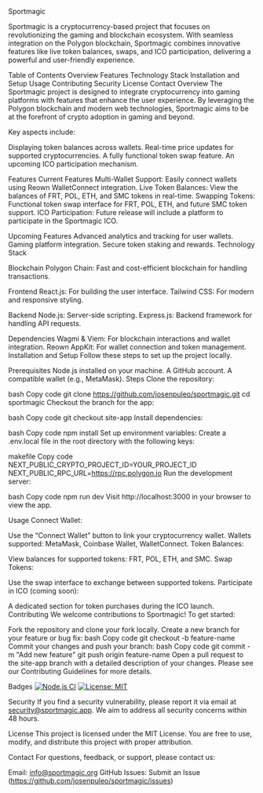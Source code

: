 Sportmagic

Sportmagic is a cryptocurrency-based project that focuses on revolutionizing the gaming and blockchain ecosystem. With seamless integration on the Polygon blockchain, Sportmagic combines innovative features like live token balances, swaps, and ICO participation, delivering a powerful and user-friendly experience.

Table of Contents
Overview
Features
Technology Stack
Installation and Setup
Usage
Contributing
Security
License
Contact
Overview
The Sportmagic project is designed to integrate cryptocurrency into gaming platforms with features that enhance the user experience. By leveraging the Polygon blockchain and modern web technologies, Sportmagic aims to be at the forefront of crypto adoption in gaming and beyond.

Key aspects include:

Displaying token balances across wallets.
Real-time price updates for supported cryptocurrencies.
A fully functional token swap feature.
An upcoming ICO participation mechanism.

Features
Current Features
Multi-Wallet Support: Easily connect wallets using Reown WalletConnect integration.
Live Token Balances: View the balances of FRT, POL, ETH, and SMC tokens in real-time.
Swapping Tokens: Functional token swap interface for FRT, POL, ETH, and future SMC token support.
ICO Participation: Future release will include a platform to participate in the Sportmagic ICO.

Upcoming Features
Advanced analytics and tracking for user wallets.
Gaming platform integration.
Secure token staking and rewards.
Technology Stack

Blockchain
Polygon Chain: Fast and cost-efficient blockchain for handling transactions.

Frontend
React.js: For building the user interface.
Tailwind CSS: For modern and responsive styling.

Backend
Node.js: Server-side scripting.
Express.js: Backend framework for handling API requests.

Dependencies
Wagmi & Viem: For blockchain interactions and wallet integration.
Reown AppKit: For wallet connection and token management.
Installation and Setup
Follow these steps to set up the project locally.

Prerequisites
Node.js installed on your machine.
A GitHub account.
A compatible wallet (e.g., MetaMask).
Steps
Clone the repository:

bash
Copy code
git clone https://github.com/josenpuleo/sportmagic.git
cd sportmagic
Checkout the branch for the app:

bash
Copy code
git checkout site-app
Install dependencies:

bash
Copy code
npm install
Set up environment variables: Create a .env.local file in the root directory with the following keys:

makefile
Copy code
NEXT_PUBLIC_CRYPTO_PROJECT_ID=YOUR_PROJECT_ID
NEXT_PUBLIC_RPC_URL=https://rpc.polygon.io
Run the development server:

bash
Copy code
npm run dev
Visit http://localhost:3000 in your browser to view the app.

Usage
Connect Wallet:

Use the “Connect Wallet” button to link your cryptocurrency wallet.
Wallets supported: MetaMask, Coinbase Wallet, WalletConnect.
Token Balances:

View balances for supported tokens: FRT, POL, ETH, and SMC.
Swap Tokens:

Use the swap interface to exchange between supported tokens.
Participate in ICO (coming soon):

A dedicated section for token purchases during the ICO launch.
Contributing
We welcome contributions to Sportmagic! To get started:

Fork the repository and clone your fork locally.
Create a new branch for your feature or bug fix:
bash
Copy code
git checkout -b feature-name
Commit your changes and push your branch:
bash
Copy code
git commit -m "Add new feature"
git push origin feature-name
Open a pull request to the site-app branch with a detailed description of your changes.
Please see our Contributing Guidelines for more details.

Badges
[![Node.js CI](https://github.com/josenpuleo/sportmagic/actions/workflows/node.js.yml/badge.svg)](https://github.com/josenpuleo/sportmagic/actions/workflows/node.js.yml)
[![License: MIT](https://img.shields.io/badge/License-MIT-yellow.svg)](https://opensource.org/licenses/MIT)


Security
If you find a security vulnerability, please report it via email at security@sportmagic.app. We aim to address all security concerns within 48 hours.

License
This project is licensed under the MIT License. You are free to use, modify, and distribute this project with proper attribution.

Contact
For questions, feedback, or support, please contact us:

Email: info@sportmagic.org
GitHub Issues: Submit an Issue (https://github.com/josenpuleo/sportmagic/issues)
